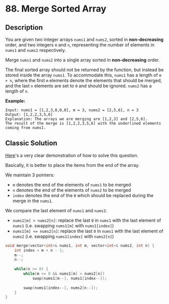 # 88. Merge Sorted Array

## Description

You are given two integer arrays `nums1` and `nums2`, sorted in **non-decreasing** order, and two integers `m` and `n`, representing the number of elements in `nums1` and `nums2` respectively.

Merge `nums1` and `nums2` into a single array sorted in **non-decreasing** order.

The final sorted array should not be returned by the function, but instead be stored inside the array `nums1`. To accommodate this, `nums1` has a length of `m + n`, where the first `m` elements denote the elements that should be merged, and the last `n` elements are set to `0` and should be ignored. `nums2` has a length of `n`.

**Example:**
```
Input: nums1 = [1,2,3,0,0,0], m = 3, nums2 = [2,5,6], n = 3
Output: [1,2,2,3,5,6]
Explanation: The arrays we are merging are [1,2,3] and [2,5,6].
The result of the merge is [1,2,2,3,5,6] with the underlined elements coming from nums1.
```

## Classic Solution

[Here](https://leetcode.cn/problems/merge-sorted-array/solution/88-by-ikaruga/)'s a very clear demonstration of how to solve this question.

Basically, it is better to place the items from the end of the array.

We maintain 3 pointers:
- `m` denotes the end of the elements of `nums1` to be merged
- `n` denotes the end of the elements of `nums2` to be merged
- `index` denotes the end of the `0` which should be replaced during the merge in the `nums1`.

We compare the last element of `nums1` and `nums2`:
- `nums1[m] > nums2[n]`: replace the last `0` in `nums1` with the last element of `nums1` (i.e. swapping `nums1[m]` with `nums1[index]`)
- `nums1[m] <= nums2[n]`: replace the last `0` in `nums1` with the last element of `nums2` (i.e. swapping `nums1[index]` with `nums2[n]`)

```C++
void merge(vector<int>& nums1, int m, vector<int>& nums2, int n) {
    int index = m + n - 1;
    m--;
    n--;
    
    while(n >= 0) {
        while(m >= 0 && nums1[m] > nums2[n])
            swap(nums1[m--], nums1[index--]);
        
        swap(nums1[index--], nums2[n--]);
    }
}
```